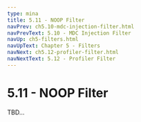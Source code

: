 ```yaml
---
type: mina
title: 5.11 - NOOP Filter
navPrev: ch5.10-mdc-injection-filter.html
navPrevText: 5.10 - MDC Injection Filter
navUp: ch5-filters.html
navUpText: Chapter 5 - Filters
navNext: ch5.12-profiler-filter.html
navNextText: 5.12 - Profiler Filter
---
```


# 5.11 - NOOP Filter

TBD...
